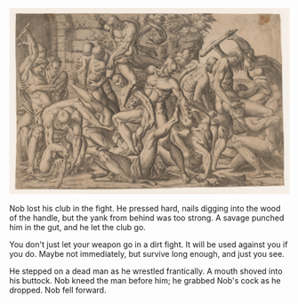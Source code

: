 ![Jean Mignon's Combat of Naked Men](/Images/Jean%20Mignon%20Combat%20of%20Naked%20Men.jpg)

Nob lost his club in the fight. He pressed hard, nails digging into the wood of the handle, but the yank from behind was too strong. A savage punched him in the gut, and he let the club go.

You don't just let your weapon go in a dirt fight. It will be used against you if you do. Maybe not immediately, but survive long enough, and just you see.

He stepped on a dead man as he wrestled frantically. A mouth shoved into his buttock. Nob kneed the man before him; he grabbed Nob's cock as he dropped. Nob fell forward.
